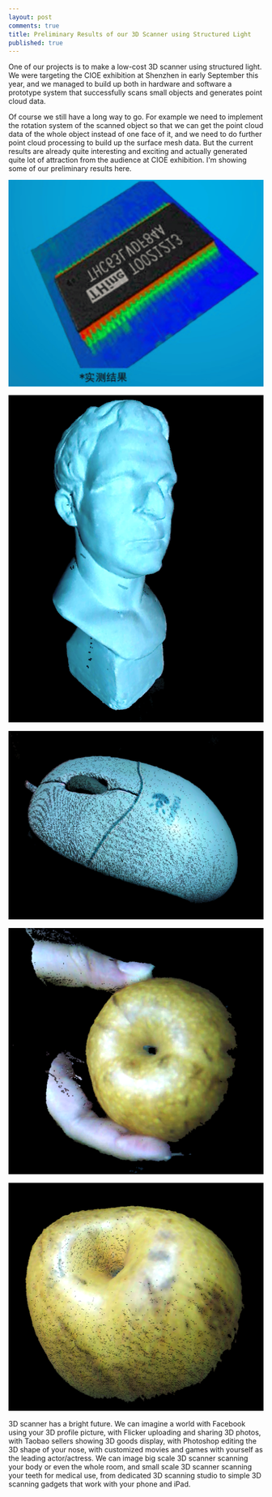 ```yaml
---
layout: post
comments: true
title: Preliminary Results of our 3D Scanner using Structured Light
published: true
---
```



One of our projects is to make a low-cost 3D scanner using structured light. We were targeting the CIOE exhibition at Shenzhen in early September this year, and we managed to build up both in hardware and software a prototype system that successfully scans small objects and generates point cloud data.

Of course we still have a long way to go. For example we need to implement the rotation system of the scanned object so that we can get the point cloud data of the whole object instead of one face of it, and we need to do further point cloud processing to build up the surface mesh data. But the current results are already quite interesting and exciting and actually generated quite lot of attraction from the audience at CIOE exhibition. I'm showing some of our preliminary results here.


![](images/201409/5.png)

![](images/201409/1.png)

![](images/201409/2.png)

![](images/201409/3.png)

![](images/201409/4.png)



3D scanner has a bright future. We can imagine a world with Facebook using your 3D profile picture, with Flicker uploading and sharing 3D photos, with Taobao sellers showing 3D goods display, with Photoshop editing the 3D shape of your nose, with customized movies and games with yourself as the leading actor/actress. We can image big scale 3D scanner scanning your body or even the whole room, and small scale 3D scanner scanning your teeth for medical use, from dedicated 3D scanning studio to simple 3D scanning gadgets that work with your phone and iPad.